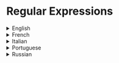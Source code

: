 # Regular Expressions

<details>
  <summary>English</summary>
  
  ### Materials
- [Regular expression](https://en.wikipedia.org/wiki/Regular_expression)
- [Regular-expressions.info](https://www.regular-expressions.info/)
- [Mozilla](https://developer.mozilla.org/en-US/docs/Web/JavaScript/Guide/Regular_Expressions)
- [Regexr](https://regexr.com/)
- [Cheat Sheet](https://medium.com/factory-mind/regex-tutorial-a-simple-cheatsheet-by-examples-649dc1c3f285)
- [RegexBuddy](https://www.regexbuddy.com/regex.html)
- [Javascript.info](https://javascript.info/regular-expressions)
- [Microsoft Quick Reference](https://docs.microsoft.com/en-us/dotnet/standard/base-types/regular-expression-language-quick-reference)
- [Regexone](https://regexone.com/)
- [Python RE](https://docs.python.org/3/library/re.html)
- [Eloquent Javascript](https://eloquentjavascript.net/09_regexp.html)
- [W3Schools](https://www.w3schools.com/jsref/jsref_obj_regexp.asp)
- [Opengroup](https://pubs.opengroup.org/onlinepubs/9699919799/basedefs/V1_chap09.html)
- [RE Overview](https://www.gnu.org/software/sed/manual/html_node/Regular-Expressions.html)
- [Speakingjs](http://speakingjs.com/es5/ch19.html)
- [Fon.hum](http://www.fon.hum.uva.nl/praat/manual/Regular_expressions.html)
- [Zytrax](http://www.zytrax.com/tech/web/regex.htm)
- [Freecodecamp](https://learn.freecodecamp.org/javascript-algorithms-and-data-structures/regular-expressions/)
- [Dev MySQL](https://dev.mysql.com/doc/refman/8.0/en/regexp.html)
- [Racket-Lang](https://docs.racket-lang.org/reference/regexp.html)
- [Bash Beginners Guide](http://tldp.org/LDP/Bash-Beginners-Guide/html/sect_04_01.html)
- [Java RE](https://www.tutorialspoint.com/java/java_regular_expressions.htm)
- [Regex101](https://regex101.com/)
- [Ehchua](http://www.ntu.edu.sg/home/ehchua/programming/howto/regexe.html)
- [Emacswiki](https://www.emacswiki.org/emacs/RegularExpression)
- [Ryanstutorials](https://ryanstutorials.net/regular-expressions-tutorial/)
- [Re for Javascript](http://www.visibone.com/regular-expressions/)
- [Chortle](https://chortle.ccsu.edu/FiniteAutomata/Section07/sect07_14.html)
- [Mathworks](https://www.mathworks.com/help/matlab/matlab_prog/regular-expressions.html)
- [Univ. of Oslo](https://www.uio.no/studier/emner/matnat/ifi/INF3331/h14/lectures/16sept/regex.pdf)
- [Jmp](https://www.jmp.com/support/help/14/regular-expressions.shtml)
- [Wikibooks](https://en.wikibooks.org/wiki/Regular_Expressions)
- [RLFA](https://www.cl.cam.ac.uk/teaching/1011/RLFA/LectureNotes.pdf)
- [RE in 55 minutes](https://qntm.org/files/re/re.html)
- [Gnosis.cx](http://gnosis.cx/publish/programming/regular_expressions.html)
- [Glib Regex](https://www.geany.org/manual/gtk/glib/glib-regex-syntax.html)
- [Awesome Regex](https://github.com/aloisdg/awesome-regex)
- [Tutorialspoint](https://www.tutorialspoint.com/automata_theory/regular_expressions.htm)
- [Geeks for Geeks](https://www.geeksforgeeks.org/regular-expressions-regular-grammar-and-regular-languages/)
- [Theory of Computation](https://www.cs.princeton.edu/courses/archive/spr05/cos126/lectures/18.pdf)
- [Theory of Computation - RE](http://www.cs.colorado.edu/~astr3586/courses/csci3434/lec04.pdf)
- [RE Presentation](http://www.cse.chalmers.se/~coquand/AUTOMATA/over5.pdf)
- [Theory of Computation](https://courses.engr.illinois.edu/cs373/fa2010/Lectures/lect06.pdf)
- [Regex Cheat Sheet](https://web.mit.edu/hackl/www/lab/turkshop/slides/regex-cheatsheet.pdf)
- [Regular Expressions Cookbook](https://doc.lagout.org/programmation/Regular%20Expressions/Regular%20Expressions%20Cookbook_%20Detailed%20Solutions%20in%20Eight%20Programming%20Languages%20%282nd%20ed.%29%20%5BGoyvaerts%20%26%20Levithan%202012-09-06%5D.pdf)
- [Grep and Sed Intro](https://cs.nyu.edu/~mohri/unix08/lect4.pdf)
- [Grep Basics](https://opensourceforu.com/2012/06/beginners-guide-gnu-grep-basics/)
- [Grep Examples](https://linuxtechlab.com/learning-grep-command-with-examples/)
- [Grep & RE](https://www.digitalocean.com/community/tutorials/using-grep-regular-expressions-to-search-for-text-patterns-in-linux)
- [Grep, Awk, Sed](https://www-users.york.ac.uk/~mijp1/teaching/2nd_year_Comp_Lab/guides/grep_awk_sed.pdf)
- [Grep Manual](https://www.gnu.org/software/grep/manual/grep.pdf)
- [Automate Theory](https://www7.in.tum.de/~esparza/autoskript.pdf)
- [Regular Expression, Enough to be Dangerous](https://www.youtube.com/watch?v=bgBWp9EIlMM)
- [Regular Expressions - Computerphile](https://www.youtube.com/watch?v=528Jc3q86F8)
- [Using Regular Expressions - Computerphile](https://www.youtube.com/watch?v=6gddK-cOxYc)
</details>

<details>
  <summary>French</summary>
  
  ### Materials
- [les expressions régulières](https://www.lucaswillems.com/fr/articles/25/tutoriel-pour-maitriser-les-expressions-regulieres)
- [Syntaxe](http://blog.paumard.org/cours/java-api/chap03-expression-regulieres-syntaxe.html)
- [Expressions régulières](http://gallium.inria.fr/~maranget/X/421/poly/regexp.html)
- [Tuteur](http://www.info.univ-angers.fr/~gh/tuteurs/tutregexp.php)
- [EduTechWiki](https://edutechwiki.unige.ch/fr/Expression_r%C3%A9guli%C3%A8re)
- [Une Introduction](https://www.eila.univ-paris-diderot.fr/_media/user/alexandra_volanschi/cours-il/regex.pdf)
- [Techniques](https://lipn.univ-paris13.fr/~cerin/SE/regexIUT.pdf)
- [Python: ER](https://www.lacl.fr/~pvanier/cours/2015-2016/python/cours3.pdf)
</details>

<details>
  <summary>Italian</summary>
  
  ### Materials
- [HTML.it](https://www.html.it/articoli/espressioni-regolari/)
- [Calculator](https://it.infobyip.com/regularexpressioncalculator.php)
- [Pluto.it](http://www.pluto.it/files/ildp/guide/abs/regexp.html)
- [Espressioni](http://wpage.unina.it/m.faella/Didattica/Labos/espressioni.pdf)
- [Espressioni Regolari Introduzione](https://www.montellug.it/scambiodati/conferenze2011/regexp.pdf)
- [Espressioni Regolari in UNIX](http://lonati.di.unimi.it/lfa_regex/lezione_12_maggio_2004.pdf)
- [Unimi](https://homes.di.unimi.it/ferrari/FondInfoSic2008_09/reg_exp_doppio.pdf)
</details>

<details>
  <summary>Portuguese</summary>
  
  ### Materials
- [Básico de Expressões Regulares](https://tableless.com.br/o-basico-sobre-expressoes-regulares/)
- [Aurelio Regex](https://aurelio.net/regex/)
- [Iniciando Expressões Regulares](https://www.devmedia.com.br/iniciando-expressoes-regulares/6557)
- [Expressões Regulares Cookbook](https://s3.novatec.com.br/capitulos/capitulo-9788575222799.pdf)
- [Introdução Expressões Regulares](http://professor.ufabc.edu.br/~jesus.mena/courses/regex/mini-curso-Expressoes-regulares.pdf)
- [ER e Linguagens](http://wiki.icmc.usp.br/images/1/16/ERLinguagens.pdf)
- [Expresiones Regulares en PHP](https://diego.com.es/expresiones-regulares-en-php)
- [Ejemplos](https://www.ibm.com/support/knowledgecenter/es/SSJMXE_9.1.0/com.ibm.rational.test.ft.doc/topics/RegExExamples.html)
- [Expresiones Regulares](https://ccc.inaoep.mx/~emorales/Cursos/Automatas/ExpRegulares.pdf)
- [Uso ingenioso de expresiones](http://quantil.co/wp-content/uploads/2017/08/regexadv.pdf)
</details>

<details>
  <summary>Russian</summary>
  
  ### Materials
- [Regex for Beginners](https://tproger.ru/articles/regexp-for-beginners/)
- [Regexp Syntax](https://regexpstudio.com/ru/regexp_syntax.html)
- [Regexp](http://mit.spbau.ru/files/regexp.pdf)
</details>